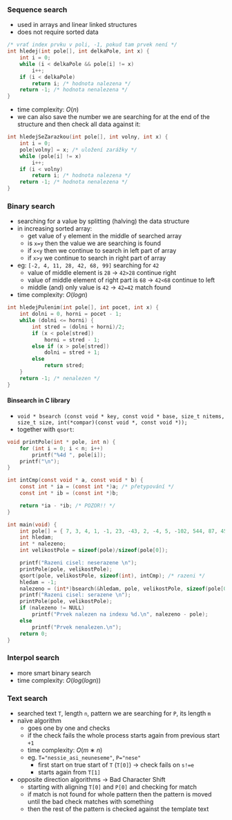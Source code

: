 ### Sequence search
- used in arrays and linear linked structures
- does not require sorted data
```c
/* vrať index prvku v poli, -1, pokud tam prvek není */
int hledej(int pole[], int delkaPole, int x) {
	int i = 0;
	while (i < delkaPole && pole[i] != x)
		i++;
	if (i < delkaPole)
		return i; /* hodnota nalezena */
	return -1; /* hodnota nenalezena */
}
```
- time complexity: $O(n)$
- we can also save the number we are searching for at the end of the structure and then check all data against it:
```c
int hledejSeZarazkou(int pole[], int volny, int x) {
	int i = 0;
	pole[volny] = x; /* uložení zarážky */
	while (pole[i] != x)
		i++;
	if (i < volny)
		return i; /* hodnota nalezena */
	return -1; /* hodnota nenalezena */
}
```

### Binary search
- searching for a value by splitting (halving) the data structure
- in increasing sorted array:
	- get value of `y` element in the middle of searched array
	- is `x=y` then the value we are searching is found
	- if `x<y` then we continue to search in left part of array
	- if `x>y` we continue to search in right part of array
- eg: `[-2, 4, 11, 28, 42, 68, 99]` searching for `42`
	- value of middle element is `28` -> `42>28` continue right
	- value of middle element of right part is `68` -> `42<68` continue to left
	- middle (and) only value is `42` -> `42=42` match found
- time complexity: $O(log⁡n)$
```c
int hledejPulenim(int pole[], int pocet, int x) {
	int dolni = 0, horni = pocet - 1;
	while (dolni <= horni) {
		int stred = (dolni + horni)/2;
		if (x < pole[stred])
			horni = stred - 1;
		else if (x > pole[stred])
			dolni = stred + 1;
		else
			return stred;
	}
	return -1; /* nenalezen */
}
```
#### Binsearch in C library
- `void * bsearch (const void * key, const void * base, size_t nitems, size_t size, int(*compar)(const void *, const void *));`
- together with `qsort`:
```c
void printPole(int * pole, int n) {
	for (int i = 0; i < n; i++)
		printf("%4d ", pole[i]);
	printf("\n");
}

int intCmp(const void * a, const void * b) {
	const int * ia = (const int *)a; /* přetypování */
	const int * ib = (const int *)b;

	return *ia - *ib; /* POZOR!! */
}

int main(void) {
	int pole[] = { 7, 3, 4, 1, -1, 23, -43, 2, -4, 5, -102, 544, 87, 4598, 9, 254 };
	int hledam;
	int * nalezeno;
	int velikostPole = sizeof(pole)/sizeof(pole[0]);

	printf("Razeni cisel: neserazene \n");
	printPole(pole, velikostPole);
	qsort(pole, velikostPole, sizeof(int), intCmp); /* razeni */
	hledam = -1;
	nalezeno = (int*)bsearch(&hledam, pole, velikostPole, sizeof(pole[0]), intCmp);
	printf("Razeni cisel: serazene \n");
	printPole(pole, velikostPole);
	if (nalezeno != NULL)
		printf("Prvek nalezen na indexu %d.\n", nalezeno - pole);
	else
		printf("Prvek nenalezen.\n");
	return 0;
}
```

### Interpol search
- more smart binary search
- time complexity: $O(log⁡(log⁡n))$

### Text search
- searched text `T`, length `n`, pattern we are searching for `P`, its length `m`
- naïve algorithm
	- goes one by one and checks
	- if the check fails the whole process starts again from previous start `+1`
	- time complexity: $O(m∗n)$
	- eg. `T="nessie_asi_neuneseme"`, `P="nese"`
		- first start on true start of `T` (`T[0]`) -> check fails on `s!=e`
		- starts again from `T[1]`
- opposite direction algorithms -> Bad Character Shift
	- starting with aligning `T[0]` and `P[0]` and checking for match
	- if match is not found for whole pattern then the pattern is moved until the bad check matches with something
	- then the rest of the pattern is checked against the template text